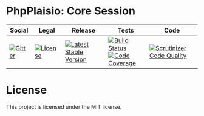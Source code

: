 # PhpPlaisio: Core Session

<table>
<thead>
<tr>
<th>Social</th>
<th>Legal</th>
<th>Release</th>
<th>Tests</th>
<th>Code</th>
</tr>
</thead>
<tbody>
<tr>
<td>
<a href="https://gitter.im/PhpPlaisio/PhpPlaisio"><img src="https://badges.gitter.im/PhpPlaisio/PhpPlaisio.svg" alt="Gitter"/></a>
</td>
<td>
<a href="https://packagist.org/packages/plaisio/session-core"><img src="https://poser.pugx.org/plaisio/session-core/license" alt="License"/></a>
</td>
<td>
<a href="https://packagist.org/packages/plaisio/session-core"><img src="https://poser.pugx.org/plaisio/session-core/v/stable" alt="Latest Stable Version"/></a>
</td>
<td>
<a href="https://github.com/PhpPlaisio/session-core/actions/workflows/unit.yml"><img src="https://github.com/PhpPlaisio/session-core/actions/workflows/unit.yml/badge.svg" alt="Build Status"/></a><br/>
<a href="https://codecov.io/gh/PhpPlaisio/session-core"><img src="https://codecov.io/gh/PhpPlaisio/session-core/branch/master/graph/badge.svg" alt="Code Coverage"/></a>
</td>
<td>
<a href="https://scrutinizer-ci.com/g/PhpPlaisio/session-core/?branch=master"><img src="https://scrutinizer-ci.com/g/PhpPlaisio/session-core/badges/quality-score.png?b=master" alt="Scrutinizer Code Quality"/></a>
</td>
</tr>
</tbody>
</table>

# License

This project is licensed under the MIT license.

